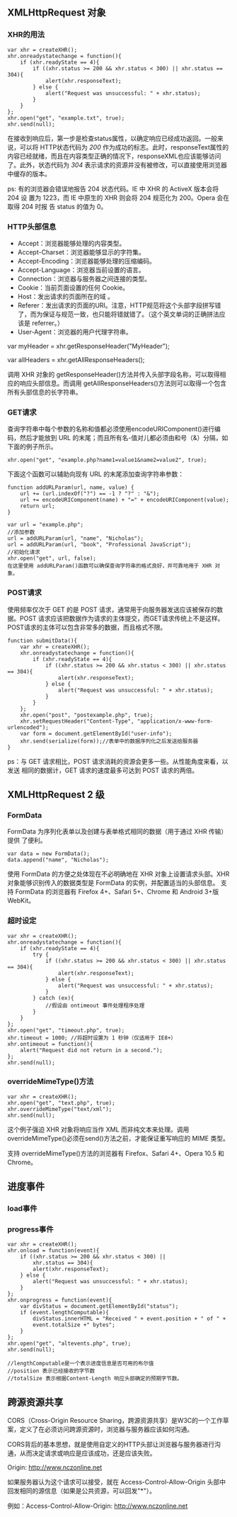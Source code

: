 ## XMLHttpRequest 对象
### XHR的用法
    
    var xhr = createXHR();
    xhr.onreadystatechange = function(){
        if (xhr.readyState == 4){
            if ((xhr.status >= 200 && xhr.status < 300) || xhr.status == 304){
                alert(xhr.responseText);
            } else {
                alert("Request was unsuccessful: " + xhr.status);
            }
        }
    };
    xhr.open("get", "example.txt", true);
    xhr.send(null); 
    
    
在接收到响应后，第一步是检查status属性，以确定响应已经成功返回。一般来说，可以将 HTTP状态代码为 *200* 作为成功的标志。此时，responseText属性的内容已经就绪，而且在内容类型正确的情况下，responseXML也应该能够访问了。此外，状态代码为 *304* 表示请求的资源并没有被修改，可以直接使用浏览器中缓存的版本。

ps: 有的浏览器会错误地报告 204 状态代码。IE 中 XHR 的 ActiveX 版本会将 204 设
置为 1223，而 IE 中原生的 XHR 则会将 204 规范化为 200。Opera 会在取得 204 时报
告 status 的值为 0。

### HTTP头部信息

* Accept：浏览器能够处理的内容类型。
* Accept-Charset：浏览器能够显示的字符集。
* Accept-Encoding：浏览器能够处理的压缩编码。
* Accept-Language：浏览器当前设置的语言。
* Connection：浏览器与服务器之间连接的类型。
* Cookie：当前页面设置的任何 Cookie。
* Host：发出请求的页面所在的域 。
* Referer：发出请求的页面的URI。注意，HTTP规范将这个头部字段拼写错了，而为保证与规范一致，也只能将错就错了。（这个英文单词的正确拼法应该是 referrer。）
* User-Agent：浏览器的用户代理字符串。


var myHeader = xhr.getResponseHeader("MyHeader");

var allHeaders = xhr.getAllResponseHeaders(); 

调用 XHR 对象的 getResponseHeader()方法并传入头部字段名称，可以取得相应的响应头部信息。而调用 getAllResponseHeaders()方法则可以取得一个包含所有头部信息的长字符串。

### GET请求

查询字符串中每个参数的名称和值都必须使用encodeURIComponent()进行编码，然后才能放到 URL 的末尾；而且所有名-值对儿都必须由和号（&）分隔，如下面的例子所示。

    xhr.open("get", "example.php?name1=value1&name2=value2", true);

下面这个函数可以辅助向现有 URL 的末尾添加查询字符串参数：

    function addURLParam(url, name, value) {
        url += (url.indexOf("?") == -1 ? "?" : "&");
        url += encodeURIComponent(name) + "=" + encodeURIComponent(value);
        return url;
    }
    
    var url = "example.php";
    //添加参数
    url = addURLParam(url, "name", "Nicholas");
    url = addURLParam(url, "book", "Professional JavaScript");
    //初始化请求
    xhr.open("get", url, false);
    在这里使用 addURLParam()函数可以确保查询字符串的格式良好，并可靠地用于 XHR 对象。

### POST请求

使用频率仅次于 GET 的是 POST 请求，通常用于向服务器发送应该被保存的数据。POST 请求应该把数据作为请求的主体提交，而GET请求传统上不是这样。POST请求的主体可以包含非常多的数据，而且格式不限。

    function submitData(){
        var xhr = createXHR();
        xhr.onreadystatechange = function(){
            if (xhr.readyState == 4){
                if ((xhr.status >= 200 && xhr.status < 300) || xhr.status == 304){
                    alert(xhr.responseText);
                } else {
                    alert("Request was unsuccessful: " + xhr.status);
                }
            }
        };
        xhr.open("post", "postexample.php", true);
        xhr.setRequestHeader("Content-Type", "application/x-www-form-urlencoded");
        var form = document.getElementById("user-info");
        xhr.send(serialize(form));//表单中的数据序列化之后发送给服务器
    } 

ps：与 GET 请求相比，POST 请求消耗的资源会更多一些。从性能角度来看，以发送
相同的数据计，GET 请求的速度最多可达到 POST 请求的两倍。


## XMLHttpRequest 2 级
### FormData
FormData 为序列化表单以及创建与表单格式相同的数据（用于通过 XHR 传输）提供
了便利。

    var data = new FormData();
    data.append("name", "Nicholas"); 

使用 FormData 的方便之处体现在不必明确地在 XHR 对象上设置请求头部。XHR 对象能够识别传入的数据类型是 FormData 的实例，并配置适当的头部信息。
支持 FormData 的浏览器有 Firefox 4+、Safari 5+、Chrome 和 Android 3+版 WebKit。

### 超时设定
    var xhr = createXHR();
    xhr.onreadystatechange = function(){
        if (xhr.readyState == 4){
            try {
                if ((xhr.status >= 200 && xhr.status < 300) || xhr.status == 304){
                    alert(xhr.responseText);
                } else {
                    alert("Request was unsuccessful: " + xhr.status);
                }
            } catch (ex){
                //假设由 ontimeout 事件处理程序处理
            }
        }
    };
    xhr.open("get", "timeout.php", true);
    xhr.timeout = 1000; //将超时设置为 1 秒钟（仅适用于 IE8+）
    xhr.ontimeout = function(){
        alert("Request did not return in a second.");
    };
    xhr.send(null); 

### overrideMimeType()方法
    var xhr = createXHR();
    xhr.open("get", "text.php", true);
    xhr.overrideMimeType("text/xml");
    xhr.send(null);
    
这个例子强迫 XHR 对象将响应当作 XML 而非纯文本来处理。调用 overrideMimeType()必须在send()方法之前，才能保证重写响应的 MIME 类型。

支持 overrideMimeType()方法的浏览器有 Firefox、Safari 4+、Opera 10.5 和 Chrome。

## 进度事件
### load事件
### progress事件
    var xhr = createXHR();
    xhr.onload = function(event){
        if ((xhr.status >= 200 && xhr.status < 300) ||
            xhr.status == 304){
            alert(xhr.responseText);
        } else {
            alert("Request was unsuccessful: " + xhr.status);
        }
    };
    xhr.onprogress = function(event){
        var divStatus = document.getElementById("status");
        if (event.lengthComputable){
            divStatus.innerHTML = "Received " + event.position + " of " +
            event.totalSize +" bytes";
        }
    };
    xhr.open("get", "altevents.php", true);
    xhr.send(null); 
    
    //lengthComputable是一个表示进度信息是否可用的布尔值
    //position 表示已经接收的字节数
    //totalSize 表示根据Content-Length 响应头部确定的预期字节数。
    
## 跨源资源共享
CORS（Cross-Origin Resource Sharing，跨源资源共享）是W3C的一个工作草案，定义了在必须访问跨源资源时，浏览器与服务器应该如何沟通。

CORS背后的基本思想，就是使用自定义的HTTP头部让浏览器与服务器进行沟通，从而决定请求或响应是应该成功，还是应该失败。

Origin: http://www.nczonline.net

如果服务器认为这个请求可以接受，就在 Access-Control-Allow-Origin 头部中回发相同的源信息（如果是公共资源，可以回发"*"）。

例如：Access-Control-Allow-Origin: http://www.nczonline.net 